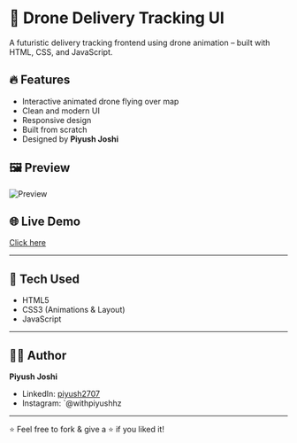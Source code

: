# 🚁 Drone Delivery Tracking UI

A futuristic delivery tracking frontend using drone animation – built with HTML, CSS, and JavaScript.

## 🔥 Features
- Interactive animated drone flying over map
- Clean and modern UI
- Responsive design
- Built from scratch
- Designed by **Piyush Joshi**

## 🖼️ Preview
![Preview](./assets/preview.png)

## 🌐 Live Demo
[Click here](https://piyush2707.github.io/drone-delivery-tracking-ui/)

---

## 📁 Tech Used
- HTML5
- CSS3 (Animations & Layout)
- JavaScript

---

## 🙋‍♂️ Author
**Piyush Joshi**

- LinkedIn: [piyush2707](https://www.linkedin.com/in/piyush2707/)
- Instagram: `@withpiyushhz

---

⭐ Feel free to fork & give a ⭐ if you liked it!
